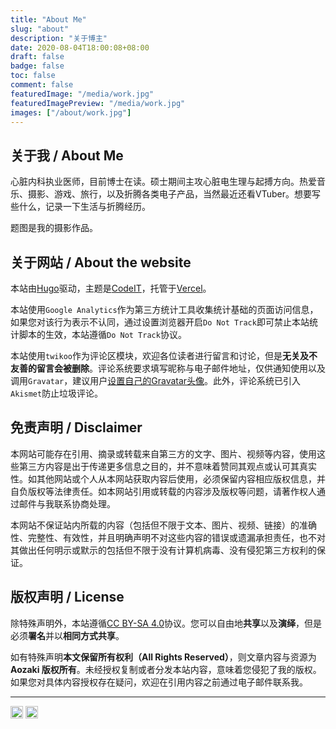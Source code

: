 ```yaml
---
title: "About Me"
slug: "about"
description: "关于博主"
date: 2020-08-04T18:00:08+08:00
draft: false
badge: false
toc: false
comment: false
featuredImage: "/media/work.jpg"
featuredImagePreview: "/media/work.jpg"
images: ["/about/work.jpg"]
---
```


<!--more-->

## 关于我 / About Me

心脏内科执业医师，目前博士在读。硕士期间主攻心脏电生理与起搏方向。热爱音乐、摄影、游戏、旅行，以及折腾各类电子产品，当然最近还看VTuber。想要写些什么，记录一下生活与折腾经历。

题图是我的摄影作品。

## 关于网站 / About the website

本站由[Hugo](https://gohugo.io/)驱动，主题是[CodeIT](https://github.com/sunt-programator/CodeIT)，托管于[Vercel](https://vercel.com/)。

本站使用`Google Analytics`作为第三方统计工具收集统计基础的页面访问信息，如果您对该行为表示不认同，通过设置浏览器开启`Do Not Track`即可禁止本站统计脚本的生效，本站遵循`Do Not Track`协议。

本站使用`twikoo`作为评论区模块，欢迎各位读者进行留言和讨论，但是**无关及不友善的留言会被删除**。评论系统要求填写昵称与电子邮件地址，仅供通知使用以及调用`Gravatar`，建议用户[设置自己的Gravatar头像](https://cn.gravatar.com/)。此外，评论系统已引入`Akismet`防止垃圾评论。

## 免责声明 / Disclaimer

本网站可能存在引用、摘录或转载来自第三方的文字、图片、视频等内容，使用这些第三方内容是出于传递更多信息之目的，并不意味着赞同其观点或认可其真实性。如其他网站或个人从本网站获取内容后使用，必须保留内容相应版权信息，并自负版权等法律责任。如本网站引用或转载的内容涉及版权等问题，请著作权人通过邮件与我联系协商处理。

本网站不保证站内所载的内容（包括但不限于文本、图片、视频、链接）的准确性、完整性、有效性，并且明确声明不对这些内容的错误或遗漏承担责任，也不对其做出任何明示或默示的包括但不限于没有计算机病毒、没有侵犯第三方权利的保证。

## 版权声明 / License

除特殊声明外，本站遵循[CC BY-SA 4.0](https://creativecommons.org/licenses/by-sa/4.0)协议。您可以自由地**共享**以及**演绎**，但是必须**署名**并以**相同方式共享**。

如有特殊声明**本文保留所有权利（All Rights Reserved）**，则文章内容与资源为 **Aozaki 版权所有**。未经授权复制或者分发本站内容，意味着您侵犯了我的版权。如果您对具体内容授权存在疑问，欢迎在引用内容之前通过电子邮件联系我。

---

<a href="https://gohugo.io"><img src="https://img.shields.io/badge/Generator-Hugo-ff69b4?style=flat-square&logo=hugo" height="20"></img></a> <a href="https://github.com/sunt-programator/CodeIT"><img src="https://img.shields.io/badge/Theme-CodeIT-999999?style=flat-square&logo=Github" height="20"></img></a>
